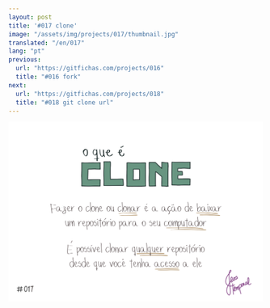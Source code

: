 ```yaml
---
layout: post
title: '#017 clone'
image: "/assets/img/projects/017/thumbnail.jpg"
translated: "/en/017"
lang: "pt"
previous:
  url: "https://gitfichas.com/projects/016"
  title: "#016 fork"
next:
  url: "https://gitfichas.com/projects/018"
  title: "#018 git clone url"
---
```


<img alt="Fazer um clone ou clonar um projeto é a mesma coisa que baixar o projeto para o seu computador" src="/assets/img/projects/017/full.jpg">